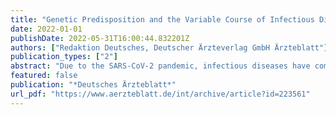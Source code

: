 ```yaml
---
title: "Genetic Predisposition and the Variable Course of Infectious Diseases (25.02.2022)"
date: 2022-01-01
publishDate: 2022-05-31T16:00:44.832201Z
authors: ["Redaktion Deutsches, Deutscher Ärzteverlag GmbH Ärzteblatt"]
publication_types: ["2"]
abstract: "Due to the SARS-CoV-2 pandemic, infectious diseases have come into public focus. A frequently discussed aspect in this context is the heterogeneity of disease courses, given that the majority of people infected with SARS-CoV-2 develop either no or..."
featured: false
publication: "*Deutsches Ärzteblatt*"
url_pdf: "https://www.aerzteblatt.de/int/archive/article?id=223561"
---
```


